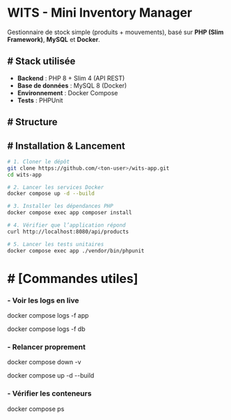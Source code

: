 # WITS - Mini Inventory Manager

Gestionnaire de stock simple (produits + mouvements), basé sur **PHP (Slim Framework)**, **MySQL** et **Docker**.

## # Stack utilisée
- **Backend** : PHP 8 + Slim 4 (API REST)
- **Base de données** : MySQL 8 (Docker)
- **Environnement** : Docker Compose
- **Tests** : PHPUnit

## # Structure





##  # Installation & Lancement

```bash
# 1. Cloner le dépôt
git clone https://github.com/<ton-user>/wits-app.git
cd wits-app

# 2. Lancer les services Docker
docker compose up -d --build

# 3. Installer les dépendances PHP
docker compose exec app composer install

# 4. Vérifier que l’application répond
curl http://localhost:8080/api/products

# 5. Lancer les tests unitaires
docker compose exec app ./vendor/bin/phpunit
```

# # [Commandes utiles]
### - Voir les logs en live
docker compose logs -f app

docker compose logs -f db

### - Relancer proprement
docker compose down -v

docker compose up -d --build

### - Vérifier les conteneurs
docker compose ps
